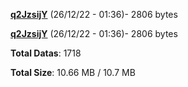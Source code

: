 [**q2JzsijY**](/data/q2JzsijY.txt) (26/12/22 - 01:36)- 2806 bytes

[**q2JzsijY**](/data/q2JzsijY.txt) (26/12/22 - 01:36)- 2806 bytes

**Total Datas**: 1718

**Total Size**: 10.66 MB / 10.7 MB